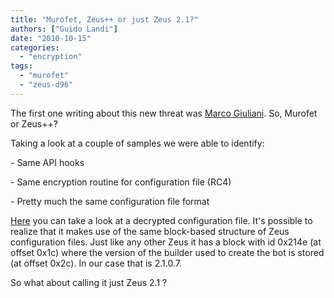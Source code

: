 ```yaml
---
title: "Murofet, Zeus++ or just Zeus 2.1?"
authors: ["Guido Landi"]
date: "2010-10-15"
categories: 
  - "encryption"
tags: 
  - "murofet"
  - "zeus-d96"
---
```


The first one writing about this new threat was [Marco Giuliani](http://www.prevx.com/blog/159/WinMurofetor-just-ZeuS.html). So, Murofet or Zeus++?

Taking a look at a couple of samples we were able to identify:

\- Same API hooks

\- Same encryption routine for configuration file (RC4)

\- Pretty much the same configuration file format

[Here](http://www.sysenter-honeynet.org/1e940baeb962042a6628f81c93aaecd1.raw) you can take a look at a decrypted configuration file. It's possible to realize that it makes use of the same block-based structure of Zeus configuration files. Just like any other Zeus it has a block with id 0x214e (at offset 0x1c) where the version of the builder used to create the bot is stored (at offset 0x2c). In our case that is 2.1.0.7.

So what about calling it just Zeus 2.1 ?
